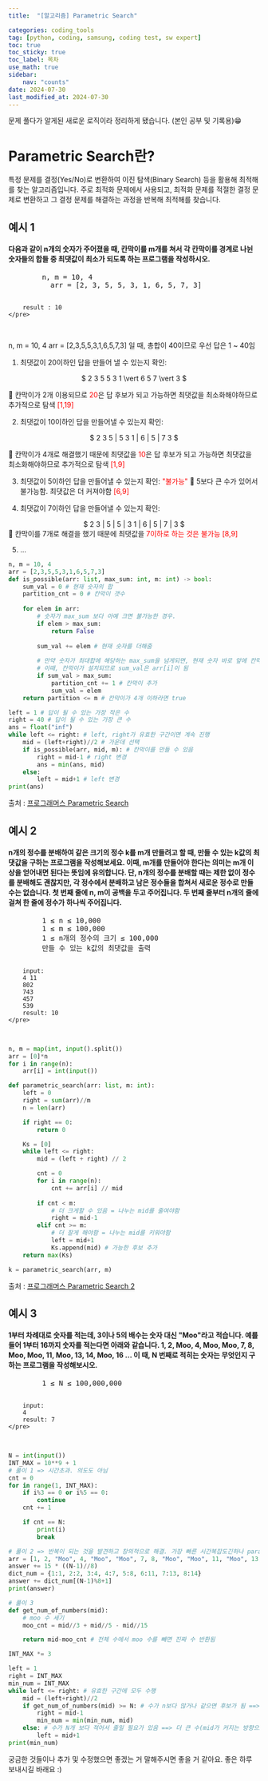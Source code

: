 ```yaml
---
title:  "[알고리즘] Parametric Search" 

categories: coding_tools
tag: [python, coding, samsung, coding test, sw expert]
toc: true
toc_sticky: true
toc_label: 목차
use_math: true
sidebar:
    nav: "counts"
date: 2024-07-30
last_modified_at: 2024-07-30
---
```


문제 풀다가 알게된 새로운 로직이라 정리하게 됐습니다. (본인 공부 및 기록용)😁

# Parametric Search란?
특정 문제를 결정(Yes/No)로 변환하여 이진 탐색(Binary Search) 등을 활용해 최적해를 찾는 알고리즘입니다. 주로 최적화 문제에서 사용되고, 최적화 문제를 적절한 결정 문제로 변환하고 그 결정 문제를 해결하는 과정을 반복해 최적해를 찾습니다.

## 예시 1

<div class="notice--info">
    <h4>다음과 같이 n개의 숫자가 주어졌을 때, 칸막이를 m개를 쳐서 각 칸막이를 경계로 나뉜 숫자들의 합들 중 최댓값이 최소가 되도록 하는 프로그램을 작성하시오.</h4>
    <pre>
        n, m = 10, 4
          arr = [2, 3, 5, 5, 3, 1, 6, 5, 7, 3]

        result : 10
    </pre>
</div>

n, m = 10, 4
arr = [2,3,5,5,3,1,6,5,7,3] 일 때, 총합이 40이므로 우선 답은 1 ~ 40임

1) 최댓값이 20이하인 답을 만들어 낼 수 있는지 확인: 
<div align="center">
$
2 3 5 5 3 1 \vert 6 5 7 \vert 3
$
</div>

🚀 칸막이가 2개 이용되므로 <span style="color:red;">20</span>은 답 후보가 되고 가능하면 최댓값을 최소화해야하므로 추가적으로 탐색 <span style="color:red;">[1,19]</span>

2) 최댓값이 10이하인 답을 만들어낼 수 있는지 확인:
<div align="center">
$
2 3 5 | 5 3 1 | 6 | 5 | 7 3
$
</div>

🚀 칸막이가 4개로 해결했기 때문에 최댓값을 <span style="color:red;">10</span>은 답 후보가 되고 가능하면 최댓값을 최소화해야하므로 추가적으로 탐색 <span style="color:red;">[1,9]</span>

3) 최댓값이 5이하인 답을 만들어낼 수 있는지 확인: <span style="color:red;">"불가능"</span>
🚀 5보다 큰 수가 있어서 불가능함. 최댓값은 더 커져야함 <span style="color:red;">[6,9]</span>

4) 최댓값이 7이하인 답을 만들어낼 수 있는지 확인: 
<div align="center">
$
2 3 | 5 | 5 | 3 1 | 6 | 5 | 7 | 3
$
</div>
🚀 칸막이를 7개로 해결을 했기 때문에 최댓값을 <span style="color:red;">7이하로 하는 것은 불가능 [8,9]</span>

5) ... 

```python
n, m = 10, 4
arr = [2,3,5,5,3,1,6,5,7,3]
def is_possible(arr: list, max_sum: int, m: int) -> bool:
    sum_val = 0 # 현재 숫자의 합
    partition_cnt = 0 # 칸막이 갯수
    
    for elem in arr:
        # 숫자가 max_sum 보다 아예 크면 불가능한 경우.
        if elem > max_sum:
            return False
        
        sum_val += elem # 현재 숫자를 더해줌
        
        # 만약 숫자가 최대합에 해당하는 max_sum을 넘게되면, 현재 숫자 바로 앞에 칸막이를 설치해야함
        # 이때, 칸막이가 설치되므로 sum_val은 arr[i]이 됨
        if sum_val > max_sum:
            partition_cnt += 1 # 칸막이 추가
            sum_val = elem
    return partition <= m # 칸막이가 4개 이하라면 true

left = 1 # 답이 될 수 있는 가장 작은 수
right = 40 # 답이 될 수 있는 가장 큰 수
ans = float("inf")
while left <= right: # left, right가 유효한 구간이면 계속 진행
    mid = (left+right)//2 # 가운데 선택
    if is_possible(arr, mid, m): # 칸막이를 만들 수 있음 
        right = mid-1 # right 변경
        ans = min(ans, mid)
    else:
        left = mid+1 # left 변경
print(ans)
```

출처 : [프로그래머스 Parametric Search](https://www.codetree.ai/missions/8/problems/distributing-integers/introduction)

## 예시 2
<div class="notice--info">
    <h4>n개의 정수를 분배하여 같은 크기의 정수 k를 m개 만들려고 할 때, 만들 수 있는 k값의 최댓값을 구하는 프로그램을 작성해보세요. 이때, m개를 만들어야 한다는 의미는 m개 이상을 얻어내면 된다는 뜻임에 유의합니다. 단, n개의 정수를 분배할 때는 제한 없이 정수를 분배해도 괜찮지만, 각 정수에서 분배하고 남은 정수들을 합쳐서 새로운 정수로 만들 수는 없습니다. 첫 번째 줄에 n, m이 공백을 두고 주어집니다. 두 번째 줄부터 n개의 줄에 걸쳐 한 줄에 정수가 하나씩 주어집니다.</h4>
    <pre>
        1 ≤ n ≤ 10,000
        1 ≤ m ≤ 100,000
        1 ≤ n개의 정수의 크기 ≤ 100,000
        만들 수 있는 k값의 최댓값을 출력

        input:
        4 11
        802
        743
        457
        539
        result: 10
    </pre>
</div>


```python
n, m = map(int, input().split())
arr = [0]*n
for i in range(n):
    arr[i] = int(input())

def parametric_search(arr: list, m: int):
    left = 0
    right = sum(arr)//m
    n = len(arr)

    if right == 0:
        return 0

    Ks = [0]
    while left <= right:
        mid = (left + right) // 2

        cnt = 0
        for i in range(n):
            cnt += arr[i] // mid
        
        if cnt < m:
            # 더 크게할 수 있음 = 나누는 mid를 줄여야함
            right = mid-1
        elif cnt >= m:
            # 더 잘게 해야함 = 나누는 mid를 키워야함
            left = mid+1
            Ks.append(mid) # 가능한 후보 추가
    return max(Ks)

k = parametric_search(arr, m)
```
출처 : [프로그래머스 Parametric Search 2](https://www.codetree.ai/missions/8/problems/distributing-integers/description)


## 예시 3
<div class="notice--info">
    <h4>1부터 차례대로 숫자를 적는데, 3이나 5의 배수는 숫자 대신 "Moo"라고 적습니다. 예를 들어 1부터 16까지 숫자를 적는다면 아래와 같습니다.
    1, 2, Moo, 4, Moo, Moo, 7, 8, Moo, Moo, 11, Moo, 13, 14, Moo, 16 ... 이 때, N 번째로 적히는 숫자는 무엇인지 구하는 프로그램을 작성해보시오.</h4>
    <pre>
        1 ≤ N ≤ 100,000,000

        input:
        4
        result: 7
    </pre>
</div>

```python
N = int(input())
INT_MAX = 10**9 + 1
# 풀이 1 => 시간초과. 의도도 아님
cnt = 0
for in range(1, INT_MAX):
    if i%3 == 0 or i%5 == 0:
        continue
    cnt += 1

    if cnt == N:
        print(i)
        break

# 풀이 2 => 반복이 되는 것을 발견하고 창의적으로 해결. 가장 빠른 시간복잡도긴하나 parametric_search 구현이 목표임
arr = [1, 2, "Moo", 4, "Moo", "Moo", 7, 8, "Moo", "Moo", 11, "Moo", 13, 14, "Moo"]
answer += 15 * ((N-1)//8)
dict_num = {1:1, 2:2, 3:4, 4:7, 5:8, 6:11, 7:13, 8:14}
answer += dict_num[(N-1)%8+1]
print(answer)

# 풀이 3
def get_num_of_numbers(mid):
    # moo 수 세기
    moo_cnt = mid//3 + mid//5 - mid//15

    return mid-moo_cnt # 전체 수에서 moo 수를 빼면 진짜 수 반환됨

INT_MAX *= 3

left = 1
right = INT_MAX
min_num = INT_MAX
while left <= right: # 유효한 구간에 모두 수행
    mid = (left+right)//2
    if get_num_of_numbers(mid) >= N: # 수가 n보다 많거나 같으면 후보가 됨 ==> 더 작은 수(mid가 작아지는 방향으로)를 탐방해야함
        right = mid-1
        min_num = min(min_num, mid)
    else: # 수가 N개 보다 적어서 줄일 필요가 있음 ==> 더 큰 수(mid가 커지는 방향으로)를 탐방해야함
        left = mid+1
print(min_num)
```

궁금한 것들이나 추가 및 수정했으면 좋겠는 거 말해주시면 좋을 거 같아요.
좋은 하루 보내시길 바래요 :)

